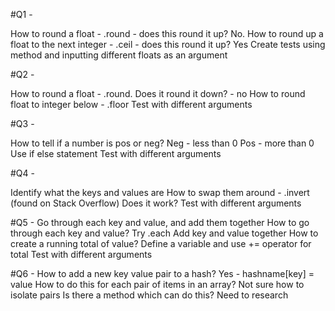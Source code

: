 #Q1 -

How to round a float - .round - does this round it up? No.
How to round up a float to the next integer - .ceil - does this round it up? Yes
Create tests using method and inputting different floats as an argument

#Q2 -

How to round a float - .round.
Does it round it down? - no
How to round float to integer below - .floor
Test with different arguments

#Q3 -

How to tell if a number is pos or neg?
Neg - less than 0
Pos - more than 0
Use if else statement
Test with different arguments

#Q4 -

Identify what the keys and values are
How to swap them around - .invert (found on Stack Overflow)
Does it work?
Test with different arguments

#Q5 -
Go through each key and value, and add them together
How to go through each key and value? Try .each
Add key and value together
How to create a running total of value? Define a variable and use += operator for total
Test with different arguments

#Q6 -
How to add a new key value pair to a hash? Yes - hashname[key] = value
How to do this for each pair of items in an array? Not sure how to isolate pairs
Is there a method which can do this? Need to research
